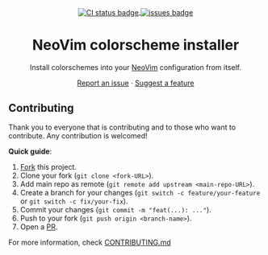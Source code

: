 <a name="readme-top"></a>

<div align="center">

<a href="https://github.com/AlejandroSuero/colorscheme-installer.nvim/actions/workflows/default.yml">
    <img
        alt="CI status badge"
        align="center"
        src="https://github.com/AlejandroSuero/colorscheme-installer.nvim/actions/workflows/default.yml/badge.svg"
    />
</a>
<a href="https://github.com/AlejandroSuero/colorscheme-installer.nvim/issues">
    <img
        align="center" src="https://img.shields.io/github/issues/alejandrosuero/colorscheme-installer.nvim"
        alt="issues badge"
        title="Issues"
    />
</a>

# NeoVim colorscheme installer

Install colorschemes into your [NeoVim](https://neovim.io) configuration from
itself.

[Report an issue](https://github.com/AlejandroSuero/colorscheme-installer.nvim/issues)
· [Suggest a feature](https://github.com/AlejandroSuero/colorscheme-installer.nvim/issues)

</div>

## Contributing

Thank you to everyone that is contributing and to those who want to contribute.
Any contribution is welcomed!

**Quick guide**:

1. [Fork](https://github.com/AlejandroSuero/colorscheme-installer.nvim/fork) this
   project.
2. Clone your fork (`git clone <fork-URL>`).
3. Add main repo as remote (`git remote add upstream <main-repo-URL>`).
4. Create a branch for your changes (`git switch -c feature/your-feature` or
   `git switch -c fix/your-fix`).
5. Commit your changes (`git commit -m "feat(...): ..."`).
6. Push to your fork (`git push origin <branch-name>`).
7. Open a [PR](https://github.com/AlejandroSuero/colorscheme-installer.nvim/pulls).

For more information, check [CONTRIBUTING.md](https://github.com/AlejandroSuero/colorscheme-installer.nvim/blob/main/CONTRIBUTING.md)
